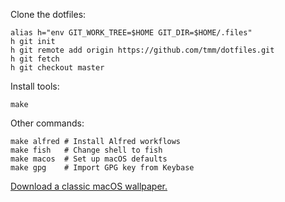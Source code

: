 Clone the dotfiles:

```
alias h="env GIT_WORK_TREE=$HOME GIT_DIR=$HOME/.files"
h git init
h git remote add origin https://github.com/tmm/dotfiles.git
h git fetch
h git checkout master
```

Install tools:

```
make
```

Other commands:

```
make alfred # Install Alfred workflows
make fish   # Change shell to fish
make macos  # Set up macOS defaults
make gpg    # Import GPG key from Keybase
```

[Download a classic macOS
wallpaper.](https://512pixels.net/projects/default-mac-wallpapers-in-5k/)
